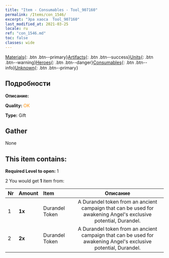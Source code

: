 ```yaml
---
title: "Item - Consumables - Tool_907160"
permalink: /Items/con_1546/
excerpt: "Эра хаоса  Tool_907160"
last_modified_at: 2021-03-25
locale: ru
ref: "con_1546.md"
toc: false
classes: wide
---
```

 [Materials](/ru/Items/){: .btn .btn--primary}[Artifacts](/ru/Items/Artifacts/){: .btn .btn--success}[Units](/ru/Items/Units/){: .btn .btn--warning}[Heroes](/ru/Items/Heroes/){: .btn .btn--danger}[Consumables](/ru/Items/Consumables/){: .btn .btn--info}[Unknown](/ru/Items/Unknown/){: .btn .btn--primary}

## Подробности
 **Описание:** 

 **Quality:** <span style="color: #FF8C00">OK</span>

 **Type:** Gift

## Gather

  None

## This item contains:

 **Required Level to open:** 1

 2 You would get **1** item  from:

  | Nr | Amount |     Item    | Описание |
  |:---|:-------|:------------|:-----------:|
  | 1 |  **1x** | Durandel Token | A Durandel token from an ancient campaign that can be used for awakening Angel's exclusive potential, Durandel.  | 
  | 2 |  **2x** | Durandel Token | A Durandel token from an ancient campaign that can be used for awakening Angel's exclusive potential, Durandel.  | 
